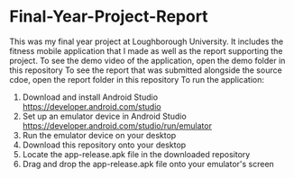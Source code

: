 # Final-Year-Project-Report
This was my final year project at Loughborough University. It includes the fitness mobile application that I made as well as the report supporting the project. 
To see the demo video of the application, open the demo folder in this repository
To see the report that was submitted alongside the source cdoe, open the report folder in this repository
To run the application:
1. Download and install Android Studio https://developer.android.com/studio 
2. Set up an emulator device in Android Studio https://developer.android.com/studio/run/emulator 
3. Run the emulator device on your desktop
4. Download this repository onto your desktop
5. Locate the app-release.apk file in the downloaded repository
6. Drag and drop the app-release.apk file onto your emulator's screen 
